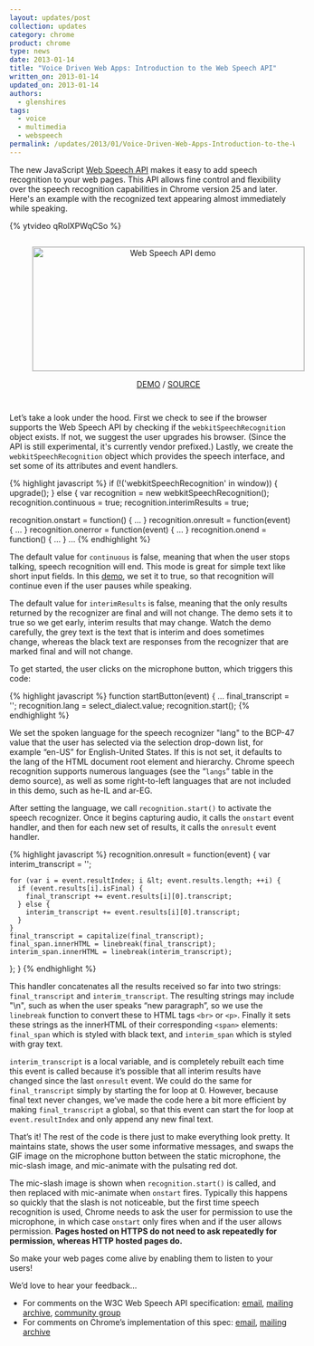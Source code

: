 ```yaml
---
layout: updates/post
collection: updates
category: chrome
product: chrome
type: news
date: 2013-01-14
title: "Voice Driven Web Apps: Introduction to the Web Speech API"
written_on: 2013-01-14
updated_on: 2013-01-14
authors:
  - glenshires
tags:
  - voice
  - multimedia
  - webspeech
permalink: /updates/2013/01/Voice-Driven-Web-Apps-Introduction-to-the-Web-Speech-API.html
---
```

<style>
figure {
text-align: center;
display: inline-block;
vertical-align: top;
}
.demopreview {
  width: 480px;
  height: 219px;
  border: 1px solid #ccc;
  max-width: 100%;
}
</style>

<p>The new JavaScript <a href="http://dvcs.w3.org/hg/speech-api/raw-file/tip/speechapi.html">Web Speech API</a> makes it easy to add speech recognition to your web pages. This API allows fine control and flexibility over the speech recognition capabilities in Chrome version 25 and later. Here's an example with the recognized text appearing almost immediately while speaking.</p>


{% ytvideo qRolXPWqCSo %} 

<figure>
<a href="https://www.google.com/intl/en/chrome/demos/speech.html"><img src="{{site.baseurl}}/updates/images/2013-01-14-voice-driven-web-apps-introduction-to-the-web-speech-api/web-speech-api-demo.jpg" alt="Web Speech API demo" class="demopreview" /></a>
<figcaption><p><a href="https://www.google.com/intl/en/chrome/demos/speech.html">DEMO</a> / <a href="https://github.com/GoogleChrome/webplatform-samples/tree/master/webspeechdemo">SOURCE</a></p></figcaption>
</figure>

<p>Let’s take a look under the hood. First we check to see if the browser supports the Web Speech API by checking if the <code>webkitSpeechRecognition</code> object exists. If not, we suggest the user upgrades his browser. (Since the API is still experimental, it's currently vendor prefixed.) Lastly, we create the <code>webkitSpeechRecognition</code> object which provides the speech interface, and set some of its attributes and event handlers.</p>

{% highlight javascript %}
if (!('webkitSpeechRecognition' in window)) {
  upgrade();
} else {
  var recognition = new webkitSpeechRecognition();
  recognition.continuous = true;
  recognition.interimResults = true;

  recognition.onstart = function() { ... }
  recognition.onresult = function(event) { ... }
  recognition.onerror = function(event) { ... }
  recognition.onend = function() { ... }
  ...
{% endhighlight %}

<p>The default value for <code>continuous</code> is false, meaning that when the user stops talking, speech recognition will end. This mode is great for simple text like short input fields. In this <a href="https://www.google.com/intl/en/chrome/demos/speech.html">demo</a>, we set it to true, so that recognition will continue even if the user pauses while speaking.</p>

<p>The default value for <code>interimResults</code> is false, meaning that the only results returned by the recognizer are final and will not change. The demo sets it to true so we get early, interim results that may change. Watch the demo carefully, the grey text is the text that is interim and does sometimes change, whereas the black text are responses from the recognizer that are marked final and will not change.</p>

<p>To get started, the user clicks on the microphone button, which triggers this code:</p>

{% highlight javascript %}
function startButton(event) {
  ...
  final_transcript = '';
  recognition.lang = select_dialect.value;
  recognition.start();
{% endhighlight %}

<p>We set the spoken language for the speech recognizer "lang" to the BCP-47 value that the user has selected via the selection drop-down list, for example “en-US” for English-United States. If this is not set, it defaults to the lang of the HTML document root element and hierarchy. Chrome speech recognition supports numerous languages (see the “<code>langs</code>” table in the demo source), as well as some right-to-left languages that are not included in this demo, such as he-IL and ar-EG.</p>

<p>After setting the language, we call <code>recognition.start()</code> to activate the speech recognizer. Once it begins capturing audio, it calls the <code>onstart</code> event handler, and then for each new set of results, it calls the <code>onresult</code> event handler.</p>

{% highlight javascript %}
  recognition.onresult = function(event) {
    var interim_transcript = '';

    for (var i = event.resultIndex; i &lt; event.results.length; ++i) {
      if (event.results[i].isFinal) {
        final_transcript += event.results[i][0].transcript;
      } else {
        interim_transcript += event.results[i][0].transcript;
      }
    }
    final_transcript = capitalize(final_transcript);
    final_span.innerHTML = linebreak(final_transcript);
    interim_span.innerHTML = linebreak(interim_transcript);
  };
}
{% endhighlight %}

<p>This handler concatenates all the results received so far into two strings: <code>final_transcript</code> and  <code>interim_transcript</code>.  The resulting strings may include "\n", such as when the user speaks “new paragraph”, so we use the <code>linebreak</code> function to convert these to HTML tags <code>&lt;br&gt;</code> or <code>&lt;p&gt;</code>. Finally it sets these strings as the innerHTML of their corresponding <code>&lt;span&gt;</code> elements: <code>final_span</code> which is styled with black text, and <code>interim_span</code> which is styled with gray text.</p>

<p><code>interim_transcript</code> is a local variable, and is completely rebuilt each time this event is called because it’s possible that all interim results have changed since the last <code>onresult</code> event. We could do the same for <code>final_transcript</code> simply by starting the for loop at 0.  However, because final text never changes, we’ve made the code here a bit more efficient by making <code>final_transcript</code> a global, so that this event can start the for loop at <code>event.resultIndex</code> and only append any new final text. </p>

<p>That’s it! The rest of the code is there just to make everything look pretty. It maintains state, shows the user some informative messages, and swaps the GIF image on the microphone button between the static microphone, the mic-slash image, and mic-animate with the pulsating red dot. </p>

<p>The mic-slash image is shown when <code>recognition.start()</code> is called, and then replaced with mic-animate when <code>onstart</code> fires. Typically this happens so quickly that the slash is not noticeable, but the first time speech recognition is used, Chrome needs to ask the user for permission to use the microphone, in which case  <code>onstart</code> only fires when and if the user allows permission. <b>Pages hosted on HTTPS do not need to ask repeatedly for permission, whereas HTTP hosted pages do.</b></p>

<p>So make your web pages come alive by enabling them to listen to your users!</p>

<p>We’d love to hear your feedback...</p>

<ul>
<li>For comments on the W3C Web Speech API specification: <a href="mailto:public-speech-api@w3.org">email</a>, <a href="http://lists.w3.org/Archives/Public/public-speech-api/">mailing archive</a>, <a href="http://www.w3.org/community/speech-api/">community group</a></li>
<li>For comments on Chrome’s implementation of this spec: <a href="mailto:chromium-html5@chromium.org?subject=Web%20Speech%20API">email</a>, <a href="https://groups.google.com/a/chromium.org/forum/?fromgroups#!forum/chromium-html5">mailing archive</a></li>
</ul>
